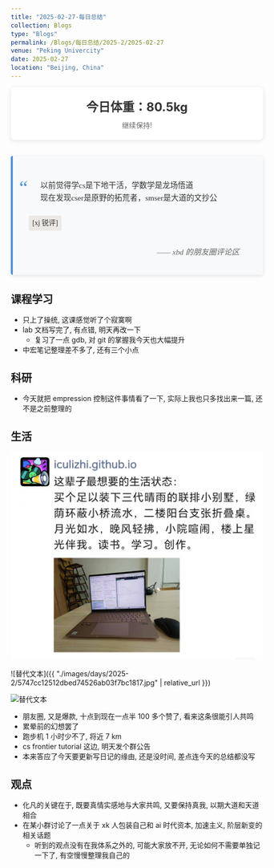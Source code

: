 ```yaml
---
title: "2025-02-27-每日总结"
collection: Blogs
type: "Blogs"
permalink: /Blogs/每日总结/2025-2/2025-02-27
venue: "Peking Univercity"
date: 2025-02-27
location: "Beijing, China"
---
```


<style>
.quote-box {
  max-width: 600px;
  margin: 2rem auto;
  padding: 2rem;
  background: #f8f9fa;
  border-left: 4px solid #4a90e2;
  border-radius: 4px;
  position: relative;
  box-shadow: 0 2px 8px rgba(0,0,0,0.1);
}

.quote-content {
  font-family: 'Georgia', serif;
  font-size: 1.1em;
  line-height: 1.6;
  color: #333;
}

.quote-text {
  margin-bottom: 1em;
  position: relative;
  padding-left: 1.5em;
}

.quote-text::before {
  content: "“";
  position: absolute;
  left: -0.5em;
  font-size: 2.5em;
  color: #4a90e2;
  font-family: 'Times New Roman', serif;
  line-height: 0;
  top: 0.4em;
}

.source {
  display: block;
  margin-top: 1.5rem;
  font-style: italic;
  color: #666;
  text-align: right;
  padding-right: 1em;
}

.annotation {
  background: #ebe9e5;
  padding: 0.3em 0.5em;
  border-radius: 3px;
  display: inline-block;
  margin: 0.5em 0;
  font-size: 0.9em;
}
       .weight-container {
            background-color: #fff;
            padding: 20px;
            border-radius: 8px;
            box-shadow: 0 2px 10px rgba(0, 0, 0, 0.1);
            text-align: center;
        }
        .weight-value {
            font-size: 24px;
            font-weight: bold;
            color: #333;
        }
        .weight-date {
            font-size: 14px;
            color: #666;
            margin-top: 10px;
        }
</style>


<!--
    <p class="quote-text">
      我们花了两年学会说话，却要花上六十年来学会闭嘴。大多数时候，我们说得越多，彼此的距离却越远，矛盾也越多。<br>
      <span class="annotation">[海明威《丧钟为谁而鸣》创作笔记]</span>
    </p>
    <p class="quote-text">
      每个人都是月亮，总有一个阴暗面，从来不让人看见。<br>
      <span class="annotation">[马克·吐温 1897年书信]</span>
    </p>
    <span class="source">—— 摘自《文学大师的隐秘角落》第三章</span>
-->

   <div class="weight-container">
        <div class="weight-value">今日体重：80.5kg</div>
        <div class="weight-date">继续保持!</div>
    </div>
<div class="quote-box">
  <div class="quote-content">
        <p class="quote-text">
        以前觉得学cs是下地干活，学数学是龙场悟道<br/>
      现在发现cser是原野的拓荒者，smser是大道的文抄公
        </p>
<span class="annotation">[xj 锐评]</span>
    <span class="source">—— xbd 的朋友圈评论区</span></div></div>

## 课程学习  
- 只上了操统, 这课感觉听了个寂寞啊
- lab 文档写完了, 有点错, 明天再改一下
  - 复习了一点 gdb, 对 git 的掌握我今天也大幅提升
- 中宏笔记整理差不多了, 还有三个小点

## 科研 
- 今天就把 empression 控制这件事情看了一下, 实际上我也只多找出来一篇, 还不是之前整理的

## 生活

![替代文本1](./images/days/2025-2/5747cc12512dbed74526ab03f7bc1817.jpg)

![替代文本]({{ "./images/days/2025-2/5747cc12512dbed74526ab03f7bc1817.jpg" | relative_url }})

<img src="{{ './images/days/2025-2/5747cc12512dbed74526ab03f7bc1817.jpg' | relative_url }}" alt="替代文本">

- 朋友圈, 又是爆款, 十点到现在一点半 100 多个赞了, 看来这条很能引人共鸣
- 累晕前的幻想罢了
- 跑步机 1 小时少不了, 将近 7 km
- cs frontier tutorial 这边, 明天发个群公告
- 本来答应了今天要更新写日记的缘由, 还是没时间, 差点连今天的总结都没写

## 观点
- 化凡的关键在于, 既要真情实感地与大家共鸣, 又要保持真我, 以期大道和天道相合
- 在某小群讨论了一点关于 xk 人包装自己和 ai 时代资本, 加速主义, 阶层新变的相关话题
  - 听到的观点没有在我体系之外的, 可能大家放不开, 无论如何不需要单独记一下了, 有空慢慢整理我自己的

<script src="https://giscus.app/client.js"
        data-repo="ICUlizhi/ICUlizhi.github.io"
        data-repo-id="R_kgDOKfCXRQ"
        data-category="Announcements"
        data-category-id="DIC_kwDOKfCXRc4CknGa"
        data-mapping="url"
        data-strict="0"
        data-reactions-enabled="1"
        data-emit-metadata="1"
        data-input-position="top"
        data-theme="light"
        data-lang="zh-CN"
        data-loading="lazy"
        crossorigin="anonymous"
        async>
</script>